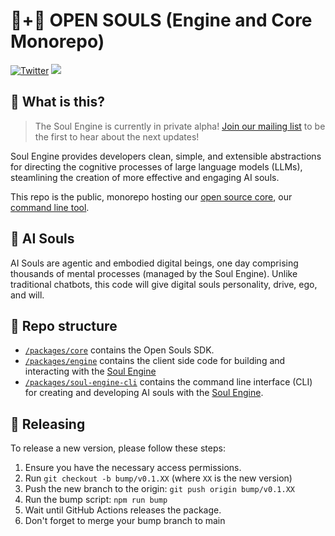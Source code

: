 # 🤖+👱 OPEN SOULS (Engine and Core Monorepo)

[![Twitter](https://img.shields.io/twitter/url/https/twitter.com/OpenSoulsPBC.svg?style=social&label=Follow%20%40OpenSoulsPBC)](https://twitter.com/OpenSoulsPBC) [![](https://dcbadge.vercel.app/api/server/FCPcCUbw3p?compact=true&style=flat)](https://discord.gg/opensouls)

## 🤔 What is this?

> The Soul Engine is currently in private alpha! [Join our mailing list](https://opensouls.beehiiv.com/subscribe) to be the first to hear about the next updates!

Soul Engine provides developers clean, simple, and extensible abstractions for directing the cognitive processes of large language models (LLMs), steamlining the creation of more effective and engaging AI souls.

This repo is the public, monorepo hosting our [open source core](./packages/core), our [command line tool](./packages/soul-engine-cli/).

## 💫 AI Souls

AI Souls are agentic and embodied digital beings, one day comprising thousands of mental processes (managed by the Soul Engine). Unlike traditional chatbots, this code will give digital souls personality, drive, ego, and will.

## 📖 Repo structure

- [`/packages/core`](./packages/core) contains the Open Souls SDK.
- [`/packages/engine`](./packages/engine) contains the client side code for building and interacting with the [Soul Engine](https://docs.souls.chat)
- [`/packages/soul-engine-cli`](./packages/soul-engine-cli/) contains the command line interface (CLI) for creating and developing AI souls with the [Soul Engine](https://docs.souls.chat).

## 🚢 Releasing

To release a new version, please follow these steps:

1. Ensure you have the necessary access permissions.
1. Run `git checkout -b bump/v0.1.XX` (where `XX` is the new version)
1. Push the new branch to the origin: `git push origin bump/v0.1.XX`
1. Run the bump script: `npm run bump`
1. Wait until GitHub Actions releases the package.
1. Don't forget to merge your bump branch to main
